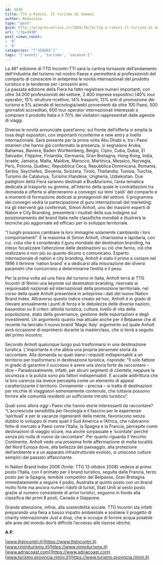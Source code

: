 ```yaml
---
id: 3438
title: TTG a Rimini. Il turismo di domani
author: Redazione
type: "post"
guid: http://progressonline.it/2009/10/16/ttg-a-rimini-il-turismo-di-domani/
url: "/?p=3438"
post_views_count:
- '8'
- '8'
categories: "['VIAGGI']"
tags: "['eventi', 'turismo', 'vacanze']"
---
```


La 46° edizione di TTG Incontri-TTI sarà la cartina tornasole dell’andamento dell’industria del turismo nel nostro Paese e permetterà ai professionisti del comparto di conoscere in anteprima le novità internazionali del prodotto turistico e le tendenze per i prossimi anni.   
La passata edizione della Fiera ha fatto registrare numeri importanti, con oltre 34.000 professionisti del settore, 2.400 imprese espositrici (40% tour operator; 15% strutture ricettive; 14% trasporti; 13% enti di promozione del turismo e 5% aziende di tecnologia/web) provenienti da oltre 100 Paesi, 500 giornalisti accreditati, 600 tour operator internazionali interessati a comprare il prodotto Italia e il 70% dei visitatori rappresentati dalle agenzie di viaggi.

Diverse le novità annunciate quest’anno: sul fronte dell’offerta si amplia la rosa degli espositori, con importanti riconferme e new entry a livello internazionale. Sarà presente per la prima volta Abu Dhabi e, tra i Paesi stranieri che hanno già confermato la presenza, si segnalano Aruba, Bahamas, Baviera, Baden Württemberg, Belgio, Cipro, Cuba, Dubai, El Salvador, Filippine, Finlandia, Germania, Gran Bretagna, Hong Kong, India, Israele, Jamaica, Malta, Maldive, Marocco, Martinica, Messico, Norvegia, Perù, Polonia, Québec, Repubblica Ceca, Repubblica Dominicana, Romania, Serbia, Seychelles, Slovenia, Svizzera, Tirolo, Thailandia, Tunisia, Turchia, Turismo de Catalunya, Turismo Irlandese, Ungheria, Uzbekistan. Due padiglioni della Fiera saranno destinati a Bus&amp;turismo, l’area tematica dedicata al trasporto su gomma, all’interno della quale le contrattazioni tra domanda e offerta si alterneranno a convegni sui temi ‘caldi’ del comparto e a momenti di formazione dedicati ai protagonisti del settore. Il programma dei convegni vedrà la partecipazione di guru internazionali del marketing: tra gli interventi già confermati, Simon Anholt, uno dei massimi esperti di Nation e City Branding, presenterà i risultati della sua indagine sul posizionamento del brand Italia nelle classifiche mondiali e illustrerà le tecniche più aggiornate ed efficaci per lo sviluppo territoriale.

“I luoghi possono cambiare la loro immagine solamente cambiando i loro comportamenti”. É la massima di Simon Anholt, chiarissima e lapidaria, con cui, colui che è considerato il guru mondiale del destination branding, ha inteso focalizzare l’attenzione delle destinazioni su ciò che fanno, ciò che realizzano e non più su quanto dicono o comunicano. Esperto internazionale di nation e city branding, Anholt è stato il primo a coniare nel 1996 il termine ‘nation brand’ e a dedicarsi alla misurazione dei diversi parametri che concorrono a determinarne l’entità e il peso.

Per la prima volta ad una fiera del turismo in Italia, Anholt terrà al TTG Incontri di Rimini una keynote sul destination branding, riservata ai responsabili nazionali ed internazionali della promozione territoriale, nel corso della quale Anholt presenterà in anteprima i dati del nuovo Nation Brand Index. Attraverso questo indice creato ad hoc, Anholt è in grado di rilevare annualmente i punti di forza e le debolezze delle diverse nazioni, basandosi su 6 criteri: attività turistica, cultura, livello di vita della popolazione, stato della governance, gestione delle esportazioni e degli investimenti. Un argomento quanto mai attuale anche per il Belpaese che di recente ha lanciato il nuovo brand ‘Magic Italy’ argomento sul quale Anholt avrà occasione di esprimersi durante la masterclass, che si terrà a seguito del primo incontro.

Secondo Anholt qualunque luogo può trasformarsi in una destinazione turistica. L’importante è che abbia una propria personale storia da raccontare. Alla domanda su quali siano i requisiti indispensabili a un territorio per trasformarsi in destinazione turistica, risponde: “Il solo fattore in grado di garantire il successo è avere una storia forte da raccontare – dice – Paradossalmente, infatti, per alcuni segmenti di clientela, neppure la sicurezza o la pulizia sono più fattori indispensabili. E accade addirittura che la loro carenza sia invece percepita come un elemento di appeal caratterizzante il territorio. Ovviamente – precisa – si tratta di destinazioni per nicchie di viaggiatori estremamente contenute, che tuttavia possono fornire alle comunità residenti un sufficiente introito turistico”.

Quali sono allora oggi i Paesi che hanno storie interessanti da raccontare? “L’accresciuta sensibilità per l’ecologia e il fascino per le esperienze ‘spirituali’ e per le vacanze rigeneranti della mente, favoriscono senza dubbio lo sviluppo di mete quali il Sud America e l’Africa, che ruberanno fette di mercato a Paesi come l’Italia, la Spagna e la Francia, percepite come destinazioni di viaggio sicure, ma anche sorpassate e ‘scontate’ perché senza più nulla di nuovo da raccontare”. Per quanto riguarda il Vecchio Continente, Anholt vede una prossima forte affermazione di molte località del Nord Europa dove, alla bellezza del paesaggio, alla protezione dell’ambiente e a un apparato infrastrutturale evoluto, si uniscono culture semplici dal passato affascinante.

In Nation Brand Index 2008 (fonte: TTG 13 ottobre 2008) vedeva al primo posto l’Italia, con il primato per il brand turistico, seguita dalla Francia, terzo posto per la Spagna, temibile competitor del Belpaese, Gran Bretagna immediatamente a seguire il podio, Australia al quinto posto con un brand molto forte ma ancora numeri ridotti di turisti, Stati Uniti al sesto posto grazie al numero consistente di arrivi turistici, seguono in fondo alla classifica dei primi 8 posti, Canada e Giappone.

Grande attenzione, infine, alla sostenibilità sociale: TTG Incontri sta infatti preparando una fiera a basso impatto ambientale e sostiene il progetto di charity internazionale Just a drop, che si occupa di fornire acqua potabile alle aree del mondo dov’è difficile l’accesso alle risorse idriche.

**A.P.**

  
[www.ttgincontri.it](https://www.ttgincontri.it)  
[www.riminiturismo.it](https://www.riminiturismo.it)  
[www.adriacoast.com](https://www.adriacoast.com)  
[www.turismo.provincia.rimini.it](https://www.turismo.provincia.rimini.it)